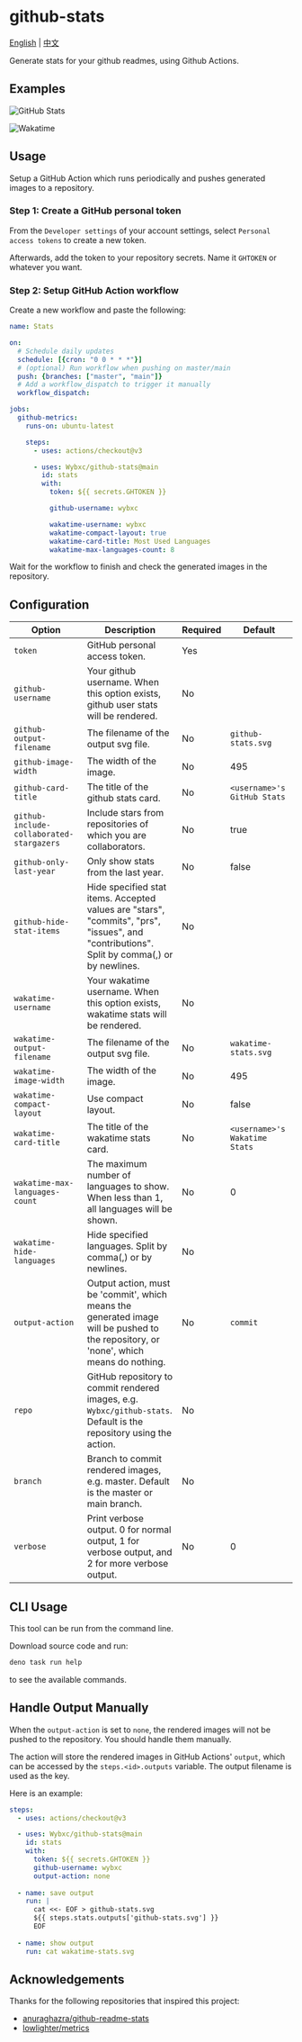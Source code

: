 # github-stats

[English](/README.md) | [中文](/README-CN.md)

Generate stats for your github readmes, using Github Actions.

## Examples

![GitHub Stats](https://raw.githubusercontent.com/Wybxc/metrics/main/github-stats.svg)

![Wakatime](https://raw.githubusercontent.com/Wybxc/metrics/main/wakatime-stats.svg)

## Usage

Setup a GitHub Action which runs periodically and pushes generated images to a repository.

### Step 1: Create a GitHub personal token

From the `Developer settings` of your account settings, select `Personal access tokens` to create a new token.

Afterwards, add the token to your repository secrets. Name it `GHTOKEN` or whatever you want.

### Step 2: Setup GitHub Action workflow

Create a new workflow and paste the following:

```yaml
name: Stats

on:
  # Schedule daily updates
  schedule: [{cron: "0 0 * * *"}]
  # (optional) Run workflow when pushing on master/main
  push: {branches: ["master", "main"]}
  # Add a workflow_dispatch to trigger it manually
  workflow_dispatch:

jobs:
  github-metrics:
    runs-on: ubuntu-latest

    steps:
      - uses: actions/checkout@v3

      - uses: Wybxc/github-stats@main
        id: stats
        with:
          token: ${{ secrets.GHTOKEN }}

          github-username: wybxc

          wakatime-username: wybxc
          wakatime-compact-layout: true
          wakatime-card-title: Most Used Languages
          wakatime-max-languages-count: 8
```

Wait for the workflow to finish and check the generated images in the repository.

## Configuration

| Option                                   | Description                                                                                                                                | Required | Default                       |
| ---------------------------------------- | ------------------------------------------------------------------------------------------------------------------------------------------ | -------- | ----------------------------- |
| `token`                                  | GitHub personal access token.                                                                                                              | Yes      |                               |
| `github-username`                        | Your github username. When this option exists, github user stats will be rendered.                                                         | No       |                               |
| `github-output-filename`                 | The filename of the output svg file.                                                                                                       | No       | `github-stats.svg`            |
| `github-image-width`                     | The width of the image.                                                                                                                    | No       | 495                           |
| `github-card-title`                      | The title of the github stats card.                                                                                                        | No       | `<username>'s GitHub Stats`   |
| `github-include-collaborated-stargazers` | Include stars from repositories of which you are collaborators.                                                                            | No       | true                          |
| `github-only-last-year`                  | Only show stats from the last year.                                                                                                        | No       | false                         |
| `github-hide-stat-items`                 | Hide specified stat items. Accepted values are "stars", "commits", "prs", "issues", and "contributions". Split by comma(,) or by newlines. | No       |                               |
| `wakatime-username`                      | Your wakatime username. When this option exists, wakatime stats will be rendered.                                                          | No       |                               |
| `wakatime-output-filename`               | The filename of the output svg file.                                                                                                       | No       | `wakatime-stats.svg`          |
| `wakatime-image-width`                   | The width of the image.                                                                                                                    | No       | 495                           |
| `wakatime-compact-layout`                | Use compact layout.                                                                                                                        | No       | false                         |
| `wakatime-card-title`                    | The title of the wakatime stats card.                                                                                                      | No       | `<username>'s Wakatime Stats` |
| `wakatime-max-languages-count`           | The maximum number of languages to show. When less than 1, all languages will be shown.                                                    | No       | 0                             |
| `wakatime-hide-languages`                | Hide specified languages. Split by comma(,) or by newlines.                                                                                | No       |                               |
| `output-action`                          | Output action, must be 'commit', which means the generated image will be pushed to the repository, or 'none', which means do nothing.      | No       | `commit`                      |
| `repo`                                   | GitHub repository to commit rendered images, e.g. `Wybxc/github-stats`. Default is the repository using the action.                        | No       |                               |
| `branch`                                 | Branch to commit rendered images, e.g. master. Default is the master or main branch.                                                       | No       |                               |
| `verbose`                                | Print verbose output. 0 for normal output, 1 for verbose output, and 2 for more verbose output.                                            | No       | 0                             |

## CLI Usage

This tool can be run from the command line.

Download source code and run:

```bash
deno task run help
```

to see the available commands.

## Handle Output Manually

When the `output-action` is set to `none`, the rendered images will not be pushed to the repository. You should handle them manually.

The action will store the rendered images in GitHub Actions' `output`, which can be accessed by the `steps.<id>.outputs` variable. The output filename is used as the key.

Here is an example:

```yaml
steps:
  - uses: actions/checkout@v3

  - uses: Wybxc/github-stats@main
    id: stats
    with:
      token: ${{ secrets.GHTOKEN }}
      github-username: wybxc
      output-action: none
  
  - name: save output
    run: |
      cat <<- EOF > github-stats.svg
      ${{ steps.stats.outputs['github-stats.svg'] }}
      EOF
      
  - name: show output
    run: cat wakatime-stats.svg
```

## Acknowledgements

Thanks for the following repositories that inspired this project:

- [anuraghazra/github-readme-stats](https://github.com/anuraghazra/github-readme-stats)
- [lowlighter/metrics](https://github.com/lowlighter/metrics)